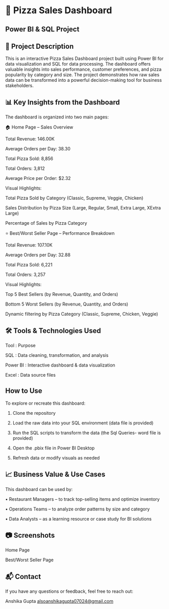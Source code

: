 # 🍕 Pizza Sales Dashboard

## Power BI & SQL Project


## 📌 Project Description

This is an interactive Pizza Sales Dashboard project built using Power BI for data visualization and SQL for data processing. The dashboard offers valuable insights into sales performance, customer preferences, and pizza popularity by category and size. The project demonstrates how raw sales data can be transformed into a powerful decision-making tool for business stakeholders.


## 📊 Key Insights from the Dashboard

The dashboard is organized into two main pages:

🏠 Home Page – Sales Overview

Total Revenue: 146.00K

Average Orders per Day: 38.30

Total Pizza Sold: 8,856

Total Orders: 3,812

Average Price per Order: $2.32

Visual Highlights:

Total Pizza Sold by Category (Classic, Supreme, Veggie, Chicken)

Sales Distribution by Pizza Size (Large, Regular, Small, Extra Large, XExtra Large)

Percentage of Sales by Pizza Category


⭐ Best/Worst Seller Page – Performance Breakdown

Total Revenue: 107.10K

Average Orders per Day: 32.88

Total Pizza Sold: 6,221

Total Orders: 3,257

Visual Highlights:

Top 5 Best Sellers (by Revenue, Quantity, and Orders)

Bottom 5 Worst Sellers (by Revenue, Quantity, and Orders)

Dynamic filtering by Pizza Category (Classic, Supreme, Chicken, Veggie)

## 🛠 Tools & Technologies Used
Tool	: Purpose

SQL	: Data cleaning, transformation, and analysis

Power BI	: Interactive dashboard & data visualization

Excel  :	Data source files

##  How to Use

To explore or recreate this dashboard:

1. Clone the repository

2. Load the raw data into your SQL environment (data file is provided)

3. Run the SQL scripts to transform the data (the Sql Queries- word file is provided)

4. Open the .pbix file in Power BI Desktop

5. Refresh data or modify visuals as needed
   

## 📈 Business Value & Use Cases

This dashboard can be used by:

• Restaurant Managers – to track top-selling items and optimize inventory

• Operations Teams – to analyze order patterns by size and category

• Data Analysts – as a learning resource or case study for BI solutions

## 📷 Screenshots

Home Page


Best/Worst Seller Page


## 📬 Contact

If you have any questions or feedback, feel free to reach out:

Anshika Gupta
alsoanshikagupta07024@gmail.com
